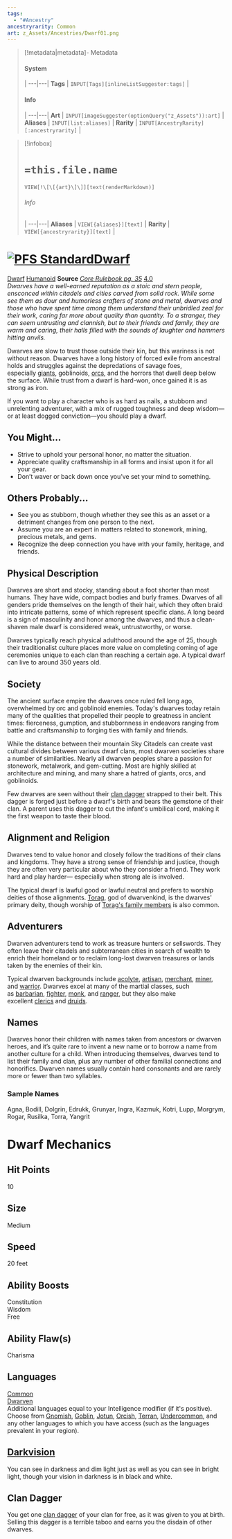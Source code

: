 ```yaml
---
tags:
  - "#Ancestry"
ancestryrarity: Common
art: z_Assets/Ancestries/Dwarf01.png
---
```


> [!metadata|metadata]- Metadata 
> #### System
>  |
> ---|---|
> **Tags** | `INPUT[Tags][inlineListSuggester:tags]` |
> #### Info
>  |
> ---|---|
> **Art** | `INPUT[imageSuggester(optionQuery("z_Assets")):art]` |
> **Aliases** | `INPUT[list:aliases]` |
> **Rarity** | `INPUT[AncestryRarity][:ancestryrarity]` |

> [!infobox]
> # `=this.file.name`
> `VIEW[!\[\[{art}\]\]][text(renderMarkdown)]`
> ###### Info
>  |
> ---|---|
> **Aliases** | `VIEW[{aliases}][text]` |
> **Rarity** | `VIEW[{ancestryrarity}][text]` |

# [![PFS Standard](https://2e.aonprd.com/Images/Icons/PFS_Standard.png "PFS Standard")](https://2e.aonprd.com/PFS.aspx)[Dwarf](https://2e.aonprd.com/Ancestries.aspx?ID=1)

[Dwarf](https://2e.aonprd.com/Traits.aspx?ID=54) [Humanoid](https://2e.aonprd.com/Traits.aspx?ID=91)
**Source** [_Core Rulebook pg. 35_](https://paizo.com/products/btq01y0k?Pathfinder-Core-Rulebook) [4.0](https://2e.aonprd.com/Sources.aspx?ID=1)  
_Dwarves have a well-earned reputation as a stoic and stern people, ensconced within citadels and cities carved from solid rock. While some see them as dour and humorless crafters of stone and metal, dwarves and those who have spent time among them understand their unbridled zeal for their work, caring far more about quality than quantity. To a stranger, they can seem untrusting and clannish, but to their friends and family, they are warm and caring, their halls filled with the sounds of laughter and hammers hitting anvils._  
  
Dwarves are slow to trust those outside their kin, but this wariness is not without reason. Dwarves have a long history of forced exile from ancestral holds and struggles against the depredations of savage foes, especially [giants](https://2e.aonprd.com/Traits.aspx?ID=79), goblinoids, [orcs](https://2e.aonprd.com/Traits.aspx?ID=124), and the horrors that dwell deep below the surface. While trust from a dwarf is hard-won, once gained it is as strong as iron.  
  
If you want to play a character who is as hard as nails, a stubborn and unrelenting adventurer, with a mix of rugged toughness and deep wisdom—or at least dogged conviction—you should play a dwarf.

## You Might...

-   Strive to uphold your personal honor, no matter the situation.
-   Appreciate quality craftsmanship in all forms and insist upon it for all your gear.
-   Don’t waver or back down once you’ve set your mind to something.

## Others Probably...

-   See you as stubborn, though whether they see this as an asset or a detriment changes from one person to the next.
-   Assume you are an expert in matters related to stonework, mining, precious metals, and gems.
-   Recognize the deep connection you have with your family, heritage, and friends.

## Physical Description

Dwarves are short and stocky, standing about a foot shorter than most humans. They have wide, compact bodies and burly frames. Dwarves of all genders pride themselves on the length of their hair, which they often braid into intricate patterns, some of which represent specific clans. A long beard is a sign of masculinity and honor among the dwarves, and thus a clean-shaven male dwarf is considered weak, untrustworthy, or worse.  
  
Dwarves typically reach physical adulthood around the age of 25, though their traditionalist culture places more value on completing coming of age ceremonies unique to each clan than reaching a certain age. A typical dwarf can live to around 350 years old.  

## Society

The ancient surface empire the dwarves once ruled fell long ago, overwhelmed by orc and goblinoid enemies. Today's dwarves today retain many of the qualities that propelled their people to greatness in ancient times: fierceness, gumption, and stubbornness in endeavors ranging from battle and craftsmanship to forging ties with family and friends.  
  
While the distance between their mountain Sky Citadels can create vast cultural divides between various dwarf clans, most dwarven societies share a number of similarities. Nearly all dwarven peoples share a passion for stonework, metalwork, and gem-cutting. Most are highly skilled at architecture and mining, and many share a hatred of giants, orcs, and goblinoids.  
  
Few dwarves are seen without their [clan dagger](https://2e.aonprd.com/Weapons.aspx?ID=13) strapped to their belt. This dagger is forged just before a dwarf's birth and bears the gemstone of their clan. A parent uses this dagger to cut the infant's umbilical cord, making it the first weapon to taste their blood.  

## Alignment and Religion

Dwarves tend to value honor and closely follow the traditions of their clans and kingdoms. They have a strong sense of friendship and justice, though they are often very particular about who they consider a friend. They work hard and play harder— especially when strong ale is involved.  
  
The typical dwarf is lawful good or lawful neutral and prefers to worship deities of those alignments. [Torag](https://2e.aonprd.com/Deities.aspx?ID=18), god of dwarvenkind, is the dwarves' primary deity, though worship of [Torag's family members](https://2e.aonprd.com/Deities.aspx?ID=196) is also common.  

## Adventurers

Dwarven adventurers tend to work as treasure hunters or sellswords. They often leave their citadels and subterranean cities in search of wealth to enrich their homeland or to reclaim long-lost dwarven treasures or lands taken by the enemies of their kin.  
  
Typical dwarven backgrounds include [acolyte](https://2e.aonprd.com/Backgrounds.aspx?ID=1), [artisan](https://2e.aonprd.com/Backgrounds.aspx?ID=4), [merchant](https://2e.aonprd.com/Backgrounds.aspx?ID=25), [miner](https://2e.aonprd.com/Backgrounds.aspx?ID=26), and [warrior](https://2e.aonprd.com/Backgrounds.aspx?ID=35). Dwarves excel at many of the martial classes, such as [barbarian](https://2e.aonprd.com/Classes.aspx?ID=2), [fighter](https://2e.aonprd.com/Classes.aspx?ID=7), [monk](https://2e.aonprd.com/Classes.aspx?ID=8), and [ranger](https://2e.aonprd.com/Classes.aspx?ID=9), but they also make excellent [clerics](https://2e.aonprd.com/Classes.aspx?ID=5) and [druids](https://2e.aonprd.com/Classes.aspx?ID=6).  

## Names

Dwarves honor their children with names taken from ancestors or dwarven heroes, and it’s quite rare to invent a new name or to borrow a name from another culture for a child. When introducing themselves, dwarves tend to list their family and clan, plus any number of other familial connections and honorifics. Dwarven names usually contain hard consonants and are rarely more or fewer than two syllables.  

### Sample Names

Agna, Bodill, Dolgrin, Edrukk, Grunyar, Ingra, Kazmuk, Kotri, Lupp, Morgrym, Rogar, Rusilka, Torra, Yangrit

# Dwarf Mechanics

## Hit Points

10  

## Size

Medium  

## Speed

20 feet  

## Ability Boosts

Constitution  
Wisdom  
Free  

## Ability Flaw(s)

Charisma  

## Languages

[Common](https://2e.aonprd.com/Languages.aspx?ID=1)  
[Dwarven](https://2e.aonprd.com/Languages.aspx?ID=3)  
Additional languages equal to your Intelligence modifier (if it's positive). Choose from [Gnomish](https://2e.aonprd.com/Languages.aspx?ID=5), [Goblin](https://2e.aonprd.com/Languages.aspx?ID=6), [Jotun](https://2e.aonprd.com/Languages.aspx?ID=8), [Orcish](https://2e.aonprd.com/Languages.aspx?ID=9), [Terran](https://2e.aonprd.com/Languages.aspx?ID=22), [Undercommon](https://2e.aonprd.com/Languages.aspx?ID=11), and any other languages to which you have access (such as the languages prevalent in your region).

## [Darkvision](https://2e.aonprd.com/Rules.aspx?ID=415)

You can see in darkness and dim light just as well as you can see in bright light, though your vision in darkness is in black and white.

## Clan Dagger

You get one [clan dagger](https://2e.aonprd.com/Weapons.aspx?ID=13) of your clan for free, as it was given to you at birth. Selling this dagger is a terrible taboo and earns you the disdain of other dwarves.